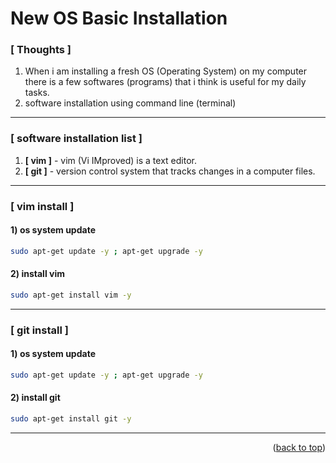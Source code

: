 <a name="topage"></a>

# New OS Basic Installation

### [ Thoughts ]

  1. When i am installing a fresh OS (Operating System) on my computer there is a few softwares (programs) that i think is useful for my daily tasks.
  2. software installation using command line (terminal)

----

### [ software installation list ]
1. **[ vim ]** - vim (Vi IMproved) is a text editor.
2. **[ git ]** - version control system that tracks changes in a computer files.

----

### [ vim install ]

#### 1) os system update
  ```sh
sudo apt-get update -y ; apt-get upgrade -y
```

#### 2) install vim
  ```sh
sudo apt-get install vim -y
```

----
### [ git install ]

#### 1) os system update
  ```sh
sudo apt-get update -y ; apt-get upgrade -y
```

#### 2) install git
  ```sh
sudo apt-get install git -y
```
---

<p align="right">(<a href="#topage">back to top</a>)</p>
<br/>
<br/>
